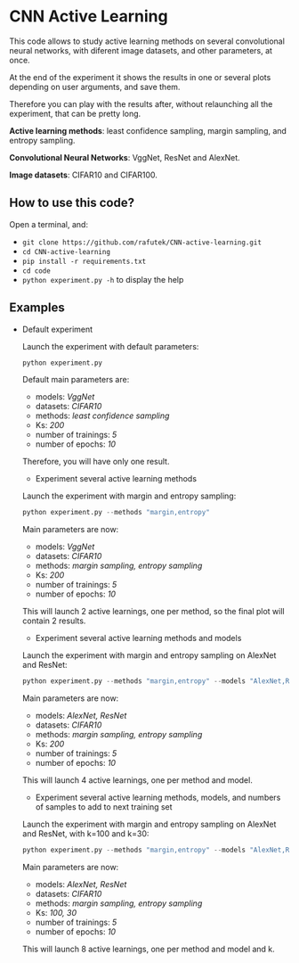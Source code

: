 # CNN Active Learning

This code allows to study active learning methods on several convolutional neural networks, with diferent image datasets, and other parameters, at once.

At the end of the experiment it shows the results in one or several plots depending on user arguments, and save them.

Therefore you can play with the results after, without relaunching all the experiment, that can be pretty long.

**Active learning methods**: least confidence sampling, margin sampling, and entropy sampling.

**Convolutional Neural Networks**: VggNet, ResNet and AlexNet.

**Image datasets**: CIFAR10 and CIFAR100.

## How to use this code?

Open a terminal, and:
- `git clone https://github.com/rafutek/CNN-active-learning.git`
- `cd CNN-active-learning`
- `pip install -r requirements.txt`
- `cd code`
- `python experiment.py -h` to display the help

## Examples

- Default experiment

  Launch the experiment with default parameters:
  ``` python
  python experiment.py
  ```
  Default main parameters are:
    - models: *VggNet*
    - datasets: *CIFAR10*
    - methods: *least confidence sampling*
    - Ks: *200*
    - number of trainings: *5*
    - number of epochs: *10*
   
   Therefore, you will have only one result.
  
  - Experiment several active learning methods

  Launch the experiment with margin and entropy sampling:
  ``` python
  python experiment.py --methods "margin,entropy"
  ```
  Main parameters are now:
    - models: *VggNet*
    - datasets: *CIFAR10*
    - methods: *margin sampling, entropy sampling*
    - Ks: *200*
    - number of trainings: *5*
    - number of epochs: *10*
   
   This will launch 2 active learnings, one per method, so the final plot will contain 2 results.
   
  - Experiment several active learning methods and models

  Launch the experiment with margin and entropy sampling on AlexNet and ResNet:
  ``` python
  python experiment.py --methods "margin,entropy" --models "AlexNet,ResNet"
  ```
  Main parameters are now:
    - models: *AlexNet, ResNet*
    - datasets: *CIFAR10*
    - methods: *margin sampling, entropy sampling*
    - Ks: *200*
    - number of trainings: *5*
    - number of epochs: *10*
   
   This will launch 4 active learnings, one per method and model.
   
  - Experiment several active learning methods, models, and numbers of samples to add to next training set

  Launch the experiment with margin and entropy sampling on AlexNet and ResNet, with k=100 and k=30:
  ``` python
  python experiment.py --methods "margin,entropy" --models "AlexNet,ResNet" --Ks "100,30"
  ```
  Main parameters are now:
    - models: *AlexNet, ResNet*
    - datasets: *CIFAR10*
    - methods: *margin sampling, entropy sampling*
    - Ks: *100, 30*
    - number of trainings: *5*
    - number of epochs: *10*
   
   This will launch 8 active learnings, one per method and model and k.
